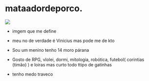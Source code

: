 # mataadordeporco.
![](https://media.tenor.com/7A_zyZyngTcAAAAC/bald-messi.gif)

- imgem que me define

- meu no de verdade é Vinicius mas pode me de kto
- Sou um menino tenho 14 moro párana
- Gosto de RPG, vlolei, dormi, mitologia, robótica, futebol( corintias (timão) ) e loiras mas curto todo ttipo de gatinhas
- tenho medo traveco
